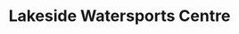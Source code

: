 ---
title: "Lakeside Watersports Centre"
address: "Mountshannon, Mountshannon, Co. Clare"
tel: "+353 (0)61 92 7225"
county: "Clare"
category: "Sailing"
type: "Content"
lat: "52.92449951171875"
lng: "-8.445913314819336"
---